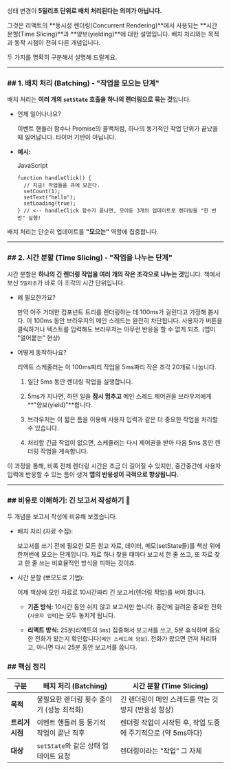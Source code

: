 상태 변경이 **5밀리초 단위로 배치 처리된다는 의미가 아닙니다.**

그것은 리액트의 **동시성 렌더링(Concurrent Rendering)**에서 사용되는 **시간 분할(Time Slicing)**과 **양보(yielding)**에 대한 설명입니다. 배치 처리와는 목적과 동작 시점이 전혀 다른 개념입니다.

두 가지를 명확히 구분해서 설명해 드릴게요.

---

### ## 1. 배치 처리 (Batching) - "작업을 모으는 단계"

배치 처리는 **여러 개의 `setState` 호출을 하나의 렌더링으로 묶는 것**입니다.

- 언제 일어나나요?
    
    이벤트 핸들러 함수나 Promise의 콜백처럼, 하나의 동기적인 작업 단위가 끝났을 때 일어납니다. 타이머 기반이 아닙니다.
    
- **예시:**
    
    JavaScript
    
    ```
    function handleClick() {
      // 지금! 작업들을 큐에 모은다.
      setCount(1);
      setText("hello");
      setLoading(true);
    } // <-- handleClick 함수가 끝나면, 모아둔 3개의 업데이트로 렌더링을 "한 번만" 실행!
    ```
    

배치 처리는 단순히 업데이트를 **"모으는"** 역할에 집중합니다.

---

### ## 2. 시간 분할 (Time Slicing) - "작업을 나누는 단계"

시간 분할은 **하나의 긴 렌더링 작업을 여러 개의 작은 조각으로 나누는 것**입니다. 책에서 보신 `5밀리초`가 바로 이 조각의 시간 단위입니다.

- 왜 필요한가요?
    
    만약 아주 거대한 컴포넌트 트리를 렌더링하는 데 100ms가 걸린다고 가정해 봅시다. 이 100ms 동안 브라우저의 메인 스레드는 완전히 차단됩니다. 사용자가 버튼을 클릭하거나 텍스트를 입력해도 브라우저는 아무런 반응을 할 수 없게 되죠. (앱이 "얼어붙는" 현상)
    
- 어떻게 동작하나요?
    
    리액트 스케줄러는 이 100ms짜리 작업을 5ms짜리 작은 조각 20개로 나눕니다.
    
    1. 일단 5ms 동안 렌더링 작업을 실행합니다.
        
    2. 5ms가 지나면, 하던 일을 **잠시 멈추고** 메인 스레드 제어권을 브라우저에게 **"양보(yield)"**합니다.
        
    3. 브라우저는 이 짧은 틈을 이용해 사용자 입력과 같은 더 중요한 작업을 처리할 수 있습니다.
        
    4. 처리할 긴급 작업이 없으면, 스케줄러는 다시 제어권을 받아 다음 5ms 동안 렌더링 작업을 계속합니다.
        

이 과정을 통해, 비록 전체 렌더링 시간은 조금 더 길어질 수 있지만, 중간중간에 사용자 입력에 반응할 수 있는 틈이 생겨 **앱의 반응성이 극적으로 향상됩니다.**

---

### ## 비유로 이해하기: 긴 보고서 작성하기 📝

두 개념을 보고서 작성에 비유해 보겠습니다.

- 배치 처리 (자료 수집):
    
    보고서를 쓰기 전에 필요한 모든 참고 자료, 데이터, 메모(setState들)를 책상 위에 한꺼번에 모으는 단계입니다. 자료 하나 찾을 때마다 보고서 한 줄 쓰고, 또 자료 찾고 한 줄 쓰는 비효율적인 방식을 피하는 것이죠.
    
- 시간 분할 (뽀모도로 기법):
    
    이제 책상에 모인 자료로 10시간짜리 긴 보고서(렌더링 작업)를 써야 합니다.
    
    - **기존 방식:** 10시간 동안 쉬지 않고 보고서만 씁니다. 중간에 걸려온 중요한 전화(`사용자 입력`)는 모두 놓치게 됩니다.
        
    - **리액트 방식:** 25분(리액트의 `5ms`) 집중해서 보고서를 쓰고, 5분 휴식하며 중요한 전화가 왔는지 확인합니다(`메인 스레드에 양보`). 전화가 왔으면 먼저 처리하고, 아니면 다시 25분 동안 보고서를 씁니다.
        

### ## 핵심 정리

|구분|배치 처리 (Batching)|시간 분할 (Time Slicing)|
|---|---|---|
|**목적**|불필요한 렌더링 횟수 줄이기 (성능 최적화)|긴 렌더링이 메인 스레드를 막는 것 방지 (반응성 향상)|
|**트리거 시점**|이벤트 핸들러 등 동기적 작업이 끝난 직후|렌더링 작업이 시작된 후, 작업 도중에 주기적으로 (약 5ms마다)|
|**대상**|`setState`와 같은 상태 업데이트 요청|렌더링이라는 "작업" 그 자체|
